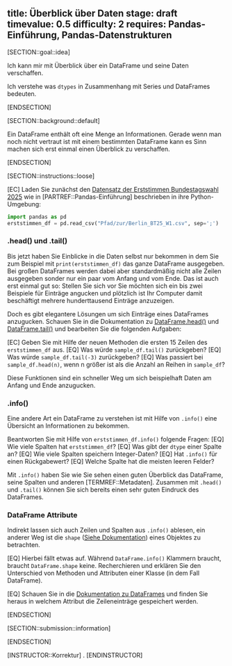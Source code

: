 title: Überblick über Daten
stage: draft
timevalue: 0.5
difficulty: 2
requires: Pandas-Einführung, Pandas-Datenstrukturen
---

[SECTION::goal::idea]

Ich kann mir mit Überblick über ein DataFrame und seine Daten verschaffen.

Ich verstehe was `dtypes` in Zusammenhang mit Series und DataFrames bedeuten.

[ENDSECTION]

[SECTION::background::default]

Ein DataFrame enthält oft eine Menge an Informationen. Gerade wenn man noch nicht vertraut ist mit einem bestimmten DataFrame kann es Sinn machen sich erst einmal einen Überblick zu verschaffen.

[ENDSECTION]

[SECTION::instructions::loose]

[EC] Laden Sie zunächst den [Datensatz der Erststimmen Bundestagswahl 2025](https://www.govdata.de/suche/daten/bundestagswahl-2025-in-berlin-nach-wahlbezirken-endgultiges-ergebnis) wie in [PARTREF::Pandas-Einführung] beschrieben in ihre Python-Umgebung:
```python
import pandas as pd
erststimmen_df = pd.read_csv("Pfad/zur/Berlin_BT25_W1.csv", sep=';')
```

### .head() und .tail()

Bis jetzt haben Sie Einblicke in die Daten selbst nur bekommen in dem Sie zum Beispiel mit `print(erststimmen_df)` das ganze DataFrame ausgegeben. Bei großen DataFrames werden dabei aber standardmäßig nicht alle Zeilen ausgegeben sonder nur ein paar vom Anfang und vom Ende. Das ist auch erst einmal gut so: Stellen Sie sich vor Sie möchten sich ein bis zwei Beispiele für Einträge angucken und plötzlich ist Ihr Computer damit beschäftigt mehrere hunderttausend Einträge anzuzeigen.

Doch es gibt elegantere Lösungen um sich Einträge eines DataFrames anzugucken. Schauen Sie in die Dokumentation zu [DataFrame.head()](pandas.pydata.org/docs/dev/reference/api/pandas.DataFrame.head.html) und [DataFrame.tail()](pandas.pydata.org/docs/dev/reference/api/pandas.DataFrame.tail.html) und bearbeiten Sie die folgenden Aufgaben:

[EC] Geben Sie mit Hilfe der neuen Methoden die ersten 15 Zeilen des `erststimmen_df` aus.
[EQ] Was würde `sample_df.tail()` zurückgeben?
[EQ] Was würde `sample_df.tail(-3)` zurückgeben?
[EQ] Was passiert bei `sample_df.head(n)`, wenn n größer ist als die Anzahl an Reihen in `sample_df`?

Diese Funktionen sind ein schneller Weg um sich beispielhaft Daten am Anfang und Ende anzugucken.


### .info()

Eine andere Art ein DataFrame zu verstehen ist mit Hilfe von `.info()` eine Übersicht an Informationen zu bekommen.

Beantworten Sie mit Hilfe von `erststimmen_df.info()` folgende Fragen:
[EQ] Wie viele Spalten hat `erststimmen_df`?
[EQ] Was gibt der `dtype` einer Spalte an?
[EQ] Wie viele Spalten speichern Integer-Daten?
[EQ] Hat `.info()` für einen Rückgabewert?
[EQ] Welche Spalte hat die meisten leeren Felder?

Mit `.info()` haben Sie wie Sie sehen einen guten Überblick das DataFrame, seine Spalten und anderen [TERMREF::Metadaten]. Zusammen mit `.head()` und `.tail()` können Sie sich bereits einen sehr guten Eindruck des DataFrames.

### DataFrame Attribute

Indirekt lassen sich auch Zeilen und Spalten aus `.info()` ablesen, ein anderer Weg ist die `shape` ([Siehe Dokumentation](https://pandas.pydata.org/docs/dev/reference/api/pandas.DataFrame.shape.html)) eines Objektes zu betrachten. 

[EQ] Hierbei fällt etwas auf. Während `DataFrame.info()` Klammern braucht, braucht `DataFrame.shape` keine. Recherchieren und erklären Sie den Unterschied von Methoden und Attributen einer Klasse (in dem Fall DataFrame).

[EQ] Schauen Sie in die [Dokumentation zu DataFrames](https://pandas.pydata.org/docs/dev/reference/frame.html#attributes-and-underlying-data) und finden Sie heraus in welchem Attribut die Zeileneinträge gespeichert werden.

[ENDSECTION]

[SECTION::submission::information]

[ENDSECTION]

[INSTRUCTOR::Korrektur]
.
[ENDINSTRUCTOR]
